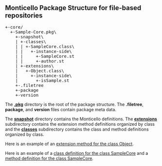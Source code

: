 ## Monticello Package Structure for file-based repositories

<pre>
+-core/
  +-Sample-Core.pkg\
    +-snapshot\
    | +-classes\
    | | +-SampleCore.class\
    | |   +-instance-side\
    | |     +-SampleCore.st
    | |     +-author.st
    | +-extensions\
    |   +-Object.class\
    |     +-instance-side\
    |       +-isSample.st
    +-.filetree
    +-package
    +-version
</pre>
  
The [**.pkg**][7] directory is the root of the package structure. The **.filetree**, **package**, and **version** files contain package meta data.

The [**snapshot**][6] directory contains the Monticello definitions. The [**extensions**][4] 
subdirectory contains the extension method definitions organized by class
and the [**classes**][3] subdirectory contains the class and method definitions organized by class.

Here is an example of an [extension method for the class Object][5].

Here is an example of a [class definition for the class SampleCore][1] and a [method
definition for the class SampleCore][2].

[1]: https://github.com/dalehenrich/sample/blob/master/src/Sample-Core.pkg/snapshot/classes/SampleCore.class/instance-side/SampleCore.st
[2]: https://github.com/dalehenrich/sample/blob/master/src/Sample-Core.pkg/snapshot/classes/SampleCore.class/instance-side/authorName.st
[3]: https://github.com/dalehenrich/sample/tree/master/src/Sample-Core.pkg/snapshot/classes

[4]: https://github.com/dalehenrich/sample/tree/master/src/Sample-Core.pkg/snapshot/extensions
[5]: https://github.com/dalehenrich/sample/blob/master/src/Sample-Core.pkg/snapshot/extensions/Object.class/instance-side/isSample.st

[6]: https://github.com/dalehenrich/sample/tree/master/src/Sample-Core.pkg/defs

[7]: https://github.com/dalehenrich/sample/tree/master/src/Sample-Core.pkg
